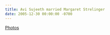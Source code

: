 ```yaml
---
title: Avi Sujeeth married Margaret Strelinger
date: 2005-12-30 00:00:00 -0700
---
```

[Photos](https://photos.google.com/share/AF1QipNsviyVbMh91Zv0R-bxfy5kRqBxY9PjvtQSHskfXPr-V3KNtyq9ByhxE8Am1wANyA)
